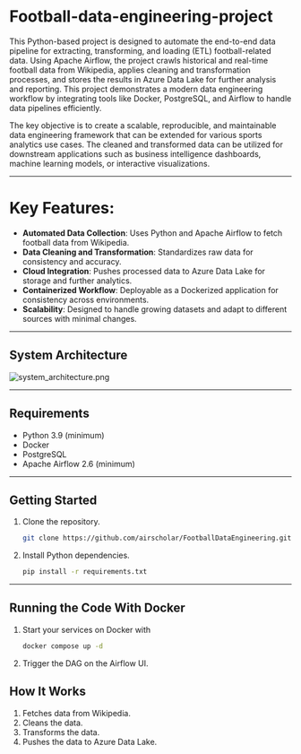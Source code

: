 # Football-data-engineering-project

This Python-based project is designed to automate the end-to-end data pipeline for extracting, transforming, and loading (ETL) football-related data. Using Apache Airflow, the project crawls historical and real-time football data from Wikipedia, applies cleaning and transformation processes, and stores the results in Azure Data Lake for further analysis and reporting. This project demonstrates a modern data engineering workflow by integrating tools like Docker, PostgreSQL, and Airflow to handle data pipelines efficiently.

The key objective is to create a scalable, reproducible, and maintainable data engineering framework that can be extended for various sports analytics use cases. The cleaned and transformed data can be utilized for downstream applications such as business intelligence dashboards, machine learning models, or interactive visualizations.

---

# Key Features:

- **Automated Data Collection**: Uses Python and Apache Airflow to fetch football data from Wikipedia.
- **Data Cleaning and Transformation**: Standardizes raw data for consistency and accuracy.
- **Cloud Integration**: Pushes processed data to Azure Data Lake for storage and further analytics.
- **Containerized Workflow**: Deployable as a Dockerized application for consistency across environments.
- **Scalability**: Designed to handle growing datasets and adapt to different sources with minimal changes.

---

## System Architecture
![system_architecture.png](assets%2Fsystem_architecture.png)

---

## Requirements
- Python 3.9 (minimum)
- Docker
- PostgreSQL
- Apache Airflow 2.6 (minimum)

---

## Getting Started

1. Clone the repository.
   ```bash
   git clone https://github.com/airscholar/FootballDataEngineering.git
   ```

2. Install Python dependencies.
   ```bash
   pip install -r requirements.txt
   ```
---

## Running the Code With Docker

1. Start your services on Docker with
   ```bash
   docker compose up -d
   ``` 
2. Trigger the DAG on the Airflow UI.

## How It Works
1. Fetches data from Wikipedia.
2. Cleans the data.
3. Transforms the data.
4. Pushes the data to Azure Data Lake.
